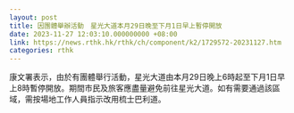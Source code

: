 ```yaml
---
layout: post
title: 因團體舉辦活動　星光大道本月29日晚至下月1日早上暫停開放
date: 2023-11-27 12:03:10.000000000 +08:00
link: https://news.rthk.hk/rthk/ch/component/k2/1729572-20231127.htm
categories: rthk
---
```


康文署表示，由於有團體舉行活動，星光大道由本月29日晚上6時起至下月1日早上8時暫停開放。期間市民及旅客應盡量避免前往星光大道。如有需要通過該區域，需按場地工作人員指示改用梳士巴利道。
